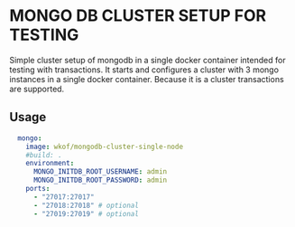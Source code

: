 # MONGO DB CLUSTER SETUP FOR TESTING 

Simple cluster setup of mongodb in a single docker container intended for testing with transactions.
It starts and configures a cluster with 3 mongo instances in a single docker container. 
Because it is a cluster transactions are supported.

## Usage

```yml
  mongo:
    image: wkof/mongodb-cluster-single-node
    #build: .
    environment:
      MONGO_INITDB_ROOT_USERNAME: admin
      MONGO_INITDB_ROOT_PASSWORD: admin
    ports:
      - "27017:27017"
      - "27018:27018" # optional
      - "27019:27019" # optional

```
